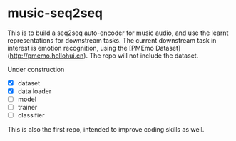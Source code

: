 # music-seq2seq
This is to build a seq2seq auto-encoder for music audio, and use the learnt representations for downstream tasks.
The current downstream task in interest is emotion recognition, using the [PMEmo Dataset] (http://pmemo.hellohui.cn).
The repo will not include the dataset.

Under construction
- [x] dataset
- [x] data loader
- [ ] model
- [ ] trainer
- [ ] classifier

This is also the first repo, intended to improve coding skills as well.